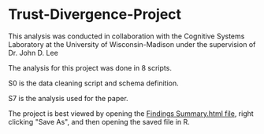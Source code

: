 # Trust-Divergence-Project

This analysis was conducted in collaboration with the Cognitive Systems Laboratory at the University of Wisconsin-Madison under the supervision of Dr. John D. Lee

The analysis for this project was done in 8 scripts.

S0 is the data cleaning script and schema definition.

S7 is the analysis used for the paper.

The project is best viewed by opening the [Findings Summary.html file](https://github.com/snoejovich/Trust-Divergence-Project/blob/main/FindingsSummary.nb.html), right clicking "Save As", and then opening the saved file in R.


